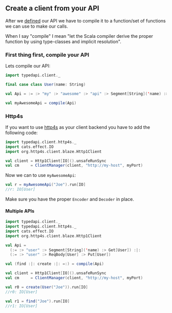 ## Create a client from your API
After we [defined](#ApiDefinition.md) our API we have to compile it to a function/set of functions we can use to make our calls.

When I say "compile" I mean "let the Scala compiler derive the proper function by using type-classes and implicit resolution".

### First thing first, compile your API
Lets compile our API:

```Scala
import typedapi.client._

final case class User(name: String)

val Api = := :> "my" :> "awesome" :> "api" :> Segment[String]('name) :> Get[User]

val myAwesomeApi = compile(Api)
```

### Http4s
If you want to use [http4s]() as your client backend you have to add the following code:

```Scala
import typedapi.client.http4s._
import cats.effect.IO
import org.http4s.client.blaze.Http1Client

val client = Http1Client[IO]().unsafeRunSync
val cm     = ClientManager(client, "http://my-host", myPort)
```

Now we can to use `myAwesomeApi`:

```Scala
val r = myAwesomeApi("Joe").run[IO]
//r: IO[User]
```

Make sure you have the proper `Encoder` and `Decoder` in place.

#### Multiple APIs
```Scala
import typedapi.client._
import typedapi.client.http4s._
import cats.effect.IO
import org.http4s.client.blaze.Http1Client

val Api = 
  (:= :> "user" :> Segment[String]('name) :> Get[User]) :|:
  (:= :> "user" :> ReqBody[User] :> Put[User])

val (find :|: create :|: =:) = compile(Api)

val client = Http1Client[IO]().unsafeRunSync
val cm     = ClientManager(client, "http://my-host", myPort)

val r0 = create(User("Joe")).run[IO]
//r0: IO[User]

val r1 = find("Joe").run[IO]
//r1: IO[User]
```
